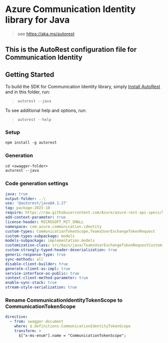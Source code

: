 # Azure Communication Identity library for Java

> see https://aka.ms/autorest

This is the AutoRest configuration file for Communication Identity
---
## Getting Started

To build the SDK for Communication Identity library, simply [Install AutoRest](https://aka.ms/autorest) and in this folder, run:
> `autorest --java`

To see additional help and options, run:
> `autorest --help`

### Setup
```ps
npm install -g autorest
```

### Generation
```ps
cd <swagger-folder>
autorest --java
```

### Code generation settings
``` yaml
java: true
output-folder: ..\
use: '@autorest/java@4.1.27'
tag: package-2023-10
require: https://raw.githubusercontent.com/Azure/azure-rest-api-specs/5797d78f04cd8ca773be82d2c99a3294009b3f0a/specification/communication/data-plane/Identity/readme.md
add-context-parameter: true
license-header: MICROSOFT_MIT_SMALL
namespace: com.azure.communication.identity
custom-types: CommunicationTokenScope,TeamsUserExchangeTokenRequest
custom-types-subpackage: models
models-subpackage: implementation.models
customization-class: src/main/java/TeamsUserExchangeTokenRequestCustomization.java
custom-strongly-typed-header-deserialization: true
generic-response-type: true
sync-methods: all
disable-client-builder: true
generate-client-as-impl: true
service-interface-as-public: true
context-client-method-parameter: true
enable-sync-stack: true
stream-style-serialization: true
```

### Rename CommunicationIdentityTokenScope to CommunicationTokenScope
```yaml
directive:
  - from: swagger-document
    where: $.definitions.CommunicationIdentityTokenScope
    transform: >
      $["x-ms-enum"].name = "CommunicationTokenScope";
```
